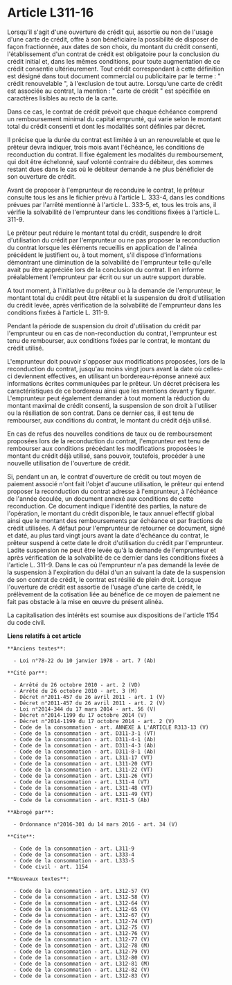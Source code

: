 # Article L311-16

Lorsqu'il s'agit d'une ouverture de crédit qui, assortie ou non de l'usage d'une carte de crédit, offre à son bénéficiaire la
possibilité de disposer de façon fractionnée, aux dates de son choix, du montant du crédit consenti, l'établissement d'un
contrat de crédit est obligatoire pour la conclusion du crédit initial et, dans les mêmes conditions, pour toute augmentation
de ce crédit consentie ultérieurement. Tout crédit correspondant à cette définition est désigné dans tout document commercial
ou publicitaire par le terme : " crédit renouvelable ", à l'exclusion de tout autre. Lorsqu'une carte de crédit est associée
au contrat, la mention : " carte de crédit " est spécifiée en caractères lisibles au recto de la carte. 

Dans ce cas, le contrat de crédit prévoit que chaque échéance comprend un remboursement minimal du capital emprunté, qui
varie selon le montant total du crédit consenti et dont les modalités sont définies par décret.

Il précise que la durée du contrat est limitée à un an renouvelable et que le prêteur devra indiquer, trois mois avant
l'échéance, les conditions de reconduction du contrat. Il fixe également les modalités du remboursement, qui doit être
échelonné, sauf volonté contraire du débiteur, des sommes restant dues dans le cas où le débiteur demande à ne plus
bénéficier de son ouverture de crédit. 

Avant de proposer à l'emprunteur de reconduire le contrat, le prêteur consulte tous les ans le fichier prévu à l'article L.
333-4, dans les conditions prévues par l'arrêté mentionné à l'article L. 333-5, et, tous les trois ans, il vérifie la
solvabilité de l'emprunteur dans les conditions fixées à l'article L. 311-9. 

Le prêteur peut réduire le montant total du crédit, suspendre le droit d'utilisation du crédit par l'emprunteur ou ne pas
proposer la reconduction du contrat lorsque les éléments recueillis en application de l'alinéa précédent le justifient ou, à
tout moment, s'il dispose d'informations démontrant une diminution de la solvabilité de l'emprunteur telle qu'elle avait pu
être appréciée lors de la conclusion du contrat. Il en informe préalablement l'emprunteur par écrit ou sur un autre support
durable.

A tout moment, à l'initiative du prêteur ou à la demande de l'emprunteur, le montant total du crédit peut être rétabli et la
suspension du droit d'utilisation du crédit levée, après vérification de la solvabilité de l'emprunteur dans les conditions
fixées à l'article L. 311-9. 

Pendant la période de suspension du droit d'utilisation du crédit par l'emprunteur ou en cas de non-reconduction du contrat,
l'emprunteur est tenu de rembourser, aux conditions fixées par le contrat, le montant du crédit utilisé. 

L'emprunteur doit pouvoir s'opposer aux modifications proposées, lors de la reconduction du contrat, jusqu'au moins vingt
jours avant la date où celles-ci deviennent effectives, en utilisant un bordereau-réponse annexé aux informations écrites
communiquées par le prêteur. Un décret précisera les caractéristiques de ce bordereau ainsi que les mentions devant y
figurer. L'emprunteur peut également demander à tout moment la réduction du montant maximal de crédit consenti, la suspension
de son droit à l'utiliser ou la résiliation de son contrat. Dans ce dernier cas, il est tenu de rembourser, aux conditions du
contrat, le montant du crédit déjà utilisé. 

En cas de refus des nouvelles conditions de taux ou de remboursement proposées lors de la reconduction du contrat,
l'emprunteur est tenu de rembourser aux conditions précédant les modifications proposées le montant du crédit déjà utilisé,
sans pouvoir, toutefois, procéder à une nouvelle utilisation de l'ouverture de crédit. 

Si, pendant un an, le contrat d'ouverture de crédit ou tout moyen de paiement associé n'ont fait l'objet d'aucune
utilisation, le prêteur qui entend proposer la reconduction du contrat adresse à l'emprunteur, à l'échéance de l'année
écoulée, un document annexé aux conditions de cette reconduction. Ce document indique l'identité des parties, la nature de
l'opération, le montant du crédit disponible, le taux annuel effectif global ainsi que le montant des remboursements par
échéance et par fractions de crédit utilisées. A défaut pour l'emprunteur de retourner ce document, signé et daté, au plus
tard vingt jours avant la date d'échéance du contrat, le prêteur suspend à cette date le droit d'utilisation du crédit par
l'emprunteur. Ladite suspension ne peut être levée qu'à la demande de l'emprunteur et après vérification de la solvabilité de
ce dernier dans les conditions fixées à l'article L. 311-9. Dans le cas où l'emprunteur n'a pas demandé la levée de la
suspension à l'expiration du délai d'un an suivant la date de la suspension de son contrat de crédit, le contrat est résilié
de plein droit. Lorsque l'ouverture de crédit est assortie de l'usage d'une carte de crédit, le prélèvement de la cotisation
liée au bénéfice de ce moyen de paiement ne fait pas obstacle à la mise en œuvre du présent alinéa. 

La capitalisation des intérêts est soumise aux dispositions de l'article 1154 du code civil.

**Liens relatifs à cet article**

	**Anciens textes**:

	  - Loi n°78-22 du 10 janvier 1978 - art. 7 (Ab)

	**Cité par**:

	  - Arrêté du 26 octobre 2010 - art. 2 (VD)
	  - Arrêté du 26 octobre 2010 - art. 3 (M)
	  - Décret n°2011-457 du 26 avril 2011 - art. 1 (V)
	  - Décret n°2011-457 du 26 avril 2011 - art. 2 (V)
	  - Loi n°2014-344 du 17 mars 2014 - art. 56 (V)
	  - Décret n°2014-1199 du 17 octobre 2014 (V)
	  - Décret n°2014-1199 du 17 octobre 2014 - art. 2 (V)
	  - Code de la consommation - art. ANNEXE A L'ARTICLE R313-13 (V)
	  - Code de la consommation - art. D311-3-1 (VT)
	  - Code de la consommation - art. D311-4-1 (Ab)
	  - Code de la consommation - art. D311-4-3 (Ab)
	  - Code de la consommation - art. D311-8-1 (Ab)
	  - Code de la consommation - art. L311-17 (VT)
	  - Code de la consommation - art. L311-20 (VT)
	  - Code de la consommation - art. L311-22 (VT)
	  - Code de la consommation - art. L311-26 (VT)
	  - Code de la consommation - art. L311-4 (VT)
	  - Code de la consommation - art. L311-48 (VT)
	  - Code de la consommation - art. L311-49 (VT)
	  - Code de la consommation - art. R311-5 (Ab)

	**Abrogé par**:

	  - Ordonnance n°2016-301 du 14 mars 2016 - art. 34 (V)

	**Cite**:

	  - Code de la consommation - art. L311-9
	  - Code de la consommation - art. L333-4
	  - Code de la consommation - art. L333-5
	  - Code civil - art. 1154

	**Nouveaux textes**:

	  - Code de la consommation - art. L312-57 (V)
	  - Code de la consommation - art. L312-58 (V)
	  - Code de la consommation - art. L312-64 (V)
	  - Code de la consommation - art. L312-65 (V)
	  - Code de la consommation - art. L312-67 (V)
	  - Code de la consommation - art. L312-74 (VT)
	  - Code de la consommation - art. L312-75 (V)
	  - Code de la consommation - art. L312-76 (V)
	  - Code de la consommation - art. L312-77 (V)
	  - Code de la consommation - art. L312-78 (M)
	  - Code de la consommation - art. L312-79 (V)
	  - Code de la consommation - art. L312-80 (V)
	  - Code de la consommation - art. L312-81 (M)
	  - Code de la consommation - art. L312-82 (V)
	  - Code de la consommation - art. L312-83 (V)
